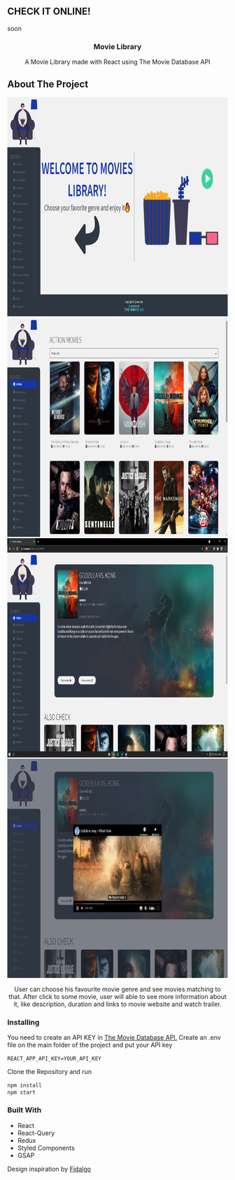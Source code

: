 ## CHECK IT ONLINE!

soon

<p align="center">
  <h3 align="center">Movie Library</h3>

  <p align="center">
    A Movie Library made with React using The Movie Database API
    <br />
  </p>
</p>

## About The Project

<img src="./readmeImages/1.png" alt="img1" width="1000" height="500">
<br>
<img src="./readmeImages/2.png" alt="img2" width="1000" height="500">
<br>
<img src="./readmeImages/3.png" alt="img3" width="1000" height="500">
<br>
<img src="./readmeImages/4.png" alt="img4" width="1000" height="500">

<p align="center">
User can choose his favourite movie genre and see movies matching to that. After click to some movie, user will able to see more information about it, like description, duration and links to movie website and watch trailer. 
</p>

### Installing

You need to create an API KEY in <a href="https://www.themoviedb.org/documentation/api">The Movie Database API.</a> Create an .env file on the main folder of the project and put your API key

```
REACT_APP_API_KEY=YOUR_API_KEY
```

Clone the Repository and run

```
npm install
npm start
```

### Built With

-  React
-  React-Query
-  Redux
-  Styled Components
-  GSAP

Design inspiration by <a href='https://github.com/fidalgodev'>Fidalgo</a>
